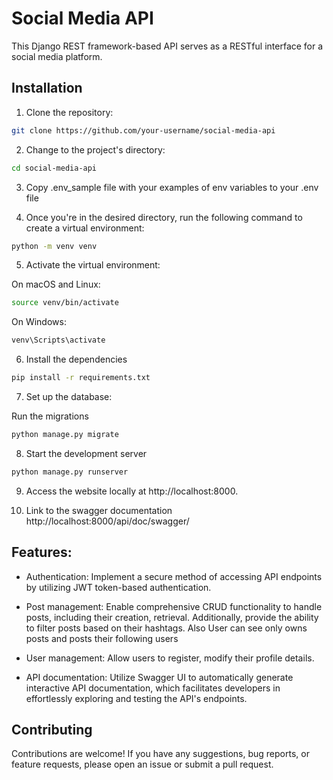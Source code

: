 # Social Media API

This Django REST framework-based API serves as a RESTful interface for a social media platform.

## Installation

1. Clone the repository:

```bash
git clone https://github.com/your-username/social-media-api
```

2. Change to the project's directory:
```bash
cd social-media-api
```
3. Сopy .env_sample file with your examples of env variables to your .env
file


4. Once you're in the desired directory, run the following command to create a virtual environment:
```bash
python -m venv venv
```
5. Activate the virtual environment:

On macOS and Linux:

```bash
source venv/bin/activate
```
On Windows:
```bash
venv\Scripts\activate
```

6. Install the dependencies

```bash
pip install -r requirements.txt
```

7. Set up the database:

Run the migrations

```bash
python manage.py migrate
```


8. Start the development server
```bash
python manage.py runserver
```
9. Access the website locally at http://localhost:8000.


10. Link to the swagger documentation http://localhost:8000/api/doc/swagger/

## Features:

- Authentication: Implement a secure method of accessing API endpoints by utilizing JWT token-based authentication.


- Post management: Enable comprehensive CRUD functionality to handle posts, including their creation, retrieval. Additionally, provide the ability to filter posts based on their hashtags. Also User can see only owns posts and posts their following users




- User management: Allow users to register, modify their profile details.


- API documentation: Utilize Swagger UI to automatically generate interactive API documentation, which facilitates developers in effortlessly exploring and testing the API's endpoints.

## Contributing

Contributions are welcome! If you have any suggestions, bug reports, or feature requests, please open an issue or submit a pull request.




